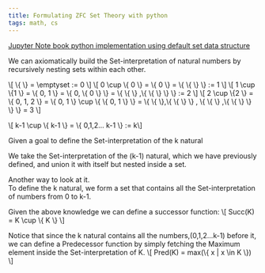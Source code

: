 ```yaml
---
title: Formulating ZFC Set Theory with python
tags: math, cs
---
```



[Jupyter Note book python implementation using default set data structure](https://nbviewer.jupyter.org/github/userJY/JupyterNotebooks/blob/master/SetTheory.ipynb)

We can axiomatically build the Set-interpretation of natural numbers by recursively nesting sets within each other.

\\[ \\{  \\} = \\emptyset := 0 \\]
\\[ 0 \\cup \\{ 0 \\}  = \\{ 0 \\} = \\{ \\{ \\} \\}  := 1  \\]
\\[ 1 \\cup \\{1 \\} = \\{ 0, 1 \\} = \\{ 0, \\{ 0 \\} \\} = \\{ \\{ \\} ,\\{ \\{ \\} \\} \\} := 2 \\]
\\[ 2 \\cup \\{2 \\} = \\{ 0, 1, 2 \\} = \\{ 0, 1 \\} \\cup \\{ \\{ 0, 1 \\} \\} = \\{ \\{  \\},\\{ \\{ \\} \\} , \\{ \\{ \\} ,\\{ \\{ \\} \\} \\}  \\} = 3 \\]

\\[ k-1 \\cup \\{ k-1 \\} = \\{ 0,1,2... k-1 \\} := k\\]

Given a goal to define the Set-interpretation of the k natural   

We take the Set-interpretation of the (k-1) natural, which we have previously defined, and union it with itself but nested inside a set.

Another way to look at it.  
To define the k natural, we form a set that contains all the Set-interpretation of numbers from 0 to k-1.

Given the above knowledge we can define a successor function:
\\[ Succ(K) = K \\cup \\{ K \\} \\]

Notice that since the k natural contains all the numbers,(0,1,2...k-1) before it,  
we can define a Predecessor function by simply fetching the Maximum element inside the Set-interpretation of K.
\\[ Pred(K) = max(\\{ x | x \\in K \\}) \\]
